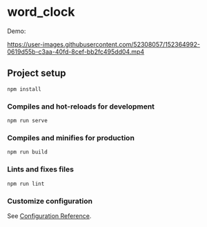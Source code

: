 # word_clock

Demo:
<br/>

https://user-images.githubusercontent.com/52308057/152364992-0619d55b-c3aa-40fd-8cef-bb2fc495dd04.mp4


## Project setup
```
npm install
```
### Compiles and hot-reloads for development
```
npm run serve
```
### Compiles and minifies for production
```
npm run build
```
### Lints and fixes files
```
npm run lint
```
### Customize configuration
See [Configuration Reference](https://cli.vuejs.org/config/).
